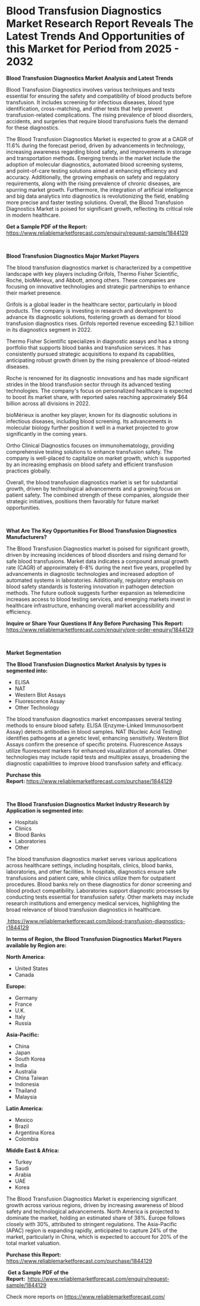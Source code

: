 <p><h1>Blood Transfusion Diagnostics Market Research Report Reveals The Latest Trends And Opportunities of this Market for Period from 2025 - 2032</h1></p><p><strong>Blood Transfusion Diagnostics Market Analysis and Latest Trends</strong></p>
<p><p>Blood Transfusion Diagnostics involves various techniques and tests essential for ensuring the safety and compatibility of blood products before transfusion. It includes screening for infectious diseases, blood type identification, cross-matching, and other tests that help prevent transfusion-related complications. The rising prevalence of blood disorders, accidents, and surgeries that require blood transfusions fuels the demand for these diagnostics.</p><p>The Blood Transfusion Diagnostics Market is expected to grow at a CAGR of 11.6% during the forecast period, driven by advancements in technology, increasing awareness regarding blood safety, and improvements in storage and transportation methods. Emerging trends in the market include the adoption of molecular diagnostics, automated blood screening systems, and point-of-care testing solutions aimed at enhancing efficiency and accuracy. Additionally, the growing emphasis on safety and regulatory requirements, along with the rising prevalence of chronic diseases, are spurring market growth. Furthermore, the integration of artificial intelligence and big data analytics into diagnostics is revolutionizing the field, enabling more precise and faster testing solutions. Overall, the Blood Transfusion Diagnostics Market is poised for significant growth, reflecting its critical role in modern healthcare.</p></p>
<p><strong>Get a Sample PDF of the Report:&nbsp;</strong> <a href="https://www.reliablemarketforecast.com/enquiry/request-sample/1844129?utm_campaign=1840&utm_medium=2&utm_source=Github&utm_content=ia&utm_term=03032025&utm_id=blood-transfusion-diagnostics">https://www.reliablemarketforecast.com/enquiry/request-sample/1844129</a></p>
<p>&nbsp;</p>
<p><strong>Blood Transfusion Diagnostics Major Market Players</strong></p>
<p><p>The blood transfusion diagnostics market is characterized by a competitive landscape with key players including Grifols, Thermo Fisher Scientific, Roche, bioMérieux, and Abbott, among others. These companies are focusing on innovative technologies and strategic partnerships to enhance their market presence.</p><p>Grifols is a global leader in the healthcare sector, particularly in blood products. The company is investing in research and development to advance its diagnostic solutions, fostering growth as demand for blood transfusion diagnostics rises. Grifols reported revenue exceeding $2.1 billion in its diagnostics segment in 2022.</p><p>Thermo Fisher Scientific specializes in diagnostic assays and has a strong portfolio that supports blood banks and transfusion services. It has consistently pursued strategic acquisitions to expand its capabilities, anticipating robust growth driven by the rising prevalence of blood-related diseases.</p><p>Roche is renowned for its diagnostic innovations and has made significant strides in the blood transfusion sector through its advanced testing technologies. The company's focus on personalized healthcare is expected to boost its market share, with reported sales reaching approximately $64 billion across all divisions in 2022.</p><p>bioMérieux is another key player, known for its diagnostic solutions in infectious diseases, including blood screening. Its advancements in molecular biology further position it well in a market projected to grow significantly in the coming years.</p><p>Ortho Clinical Diagnostics focuses on immunohematology, providing comprehensive testing solutions to enhance transfusion safety. The company is well-placed to capitalize on market growth, which is supported by an increasing emphasis on blood safety and efficient transfusion practices globally.</p><p>Overall, the blood transfusion diagnostics market is set for substantial growth, driven by technological advancements and a growing focus on patient safety. The combined strength of these companies, alongside their strategic initiatives, positions them favorably for future market opportunities.</p></p>
<p>&nbsp;</p>
<p><strong>What Are The Key Opportunities For Blood Transfusion Diagnostics Manufacturers?</strong></p>
<p><p>The Blood Transfusion Diagnostics market is poised for significant growth, driven by increasing incidences of blood disorders and rising demand for safe blood transfusions. Market data indicates a compound annual growth rate (CAGR) of approximately 6-8% during the next five years, propelled by advancements in diagnostic technologies and increased adoption of automated systems in laboratories. Additionally, regulatory emphasis on blood safety standards is fostering innovation in pathogen detection methods. The future outlook suggests further expansion as telemedicine increases access to blood testing services, and emerging markets invest in healthcare infrastructure, enhancing overall market accessibility and efficiency.</p></p>
<p><strong>Inquire or Share Your Questions If Any Before Purchasing This Report:</strong> <a href="https://www.reliablemarketforecast.com/enquiry/pre-order-enquiry/1844129?utm_campaign=1840&utm_medium=2&utm_source=Github&utm_content=ia&utm_term=03032025&utm_id=blood-transfusion-diagnostics">https://www.reliablemarketforecast.com/enquiry/pre-order-enquiry/1844129</a></p>
<p>&nbsp;</p>
<p><strong>Market Segmentation</strong></p>
<p><strong>The Blood Transfusion Diagnostics Market Analysis by types is segmented into:</strong></p>
<p><ul><li>ELISA</li><li>NAT</li><li>Western Blot Assays</li><li>Fluorescence Assay</li><li>Other Technology</li></ul></p>
<p><p>The blood transfusion diagnostics market encompasses several testing methods to ensure blood safety. ELISA (Enzyme-Linked Immunosorbent Assay) detects antibodies in blood samples. NAT (Nucleic Acid Testing) identifies pathogens at a genetic level, enhancing sensitivity. Western Blot Assays confirm the presence of specific proteins. Fluorescence Assays utilize fluorescent markers for enhanced visualization of anomalies. Other technologies may include rapid tests and multiplex assays, broadening the diagnostic capabilities to improve blood transfusion safety and efficacy.</p></p>
<p><strong>Purchase this Report:&nbsp;</strong><a href="https://www.reliablemarketforecast.com/purchase/1844129?utm_campaign=1840&utm_medium=2&utm_source=Github&utm_content=ia&utm_term=03032025&utm_id=blood-transfusion-diagnostics">https://www.reliablemarketforecast.com/purchase/1844129</a></p>
<p>&nbsp;</p>
<p><strong>The Blood Transfusion Diagnostics Market Industry Research by Application is segmented into:</strong></p>
<p><ul><li>Hospitals</li><li>Clinics</li><li>Blood Banks</li><li>Laboratories</li><li>Other</li></ul></p>
<p><p>The blood transfusion diagnostics market serves various applications across healthcare settings, including hospitals, clinics, blood banks, laboratories, and other facilities. In hospitals, diagnostics ensure safe transfusions and patient care, while clinics utilize them for outpatient procedures. Blood banks rely on these diagnostics for donor screening and blood product compatibility. Laboratories support diagnostic processes by conducting tests essential for transfusion safety. Other markets may include research institutions and emergency medical services, highlighting the broad relevance of blood transfusion diagnostics in healthcare.</p></p>
<p><a href="https://www.reliablemarketforecast.com/blood-transfusion-diagnostics-r1844129?utm_campaign=1840&utm_medium=2&utm_source=Github&utm_content=ia&utm_term=03032025&utm_id=blood-transfusion-diagnostics">&nbsp;https://www.reliablemarketforecast.com/blood-transfusion-diagnostics-r1844129</a></p>
<p><strong>In terms of Region, the Blood Transfusion Diagnostics Market Players available by Region are:</strong></p>
<p>
    <p> <strong> North America: </strong>
        <ul>
            <li>United States</li>
            <li>Canada</li>
        </ul>
        </p> 
    <p> <strong> Europe: </strong>
        <ul>
            <li>Germany</li>
            <li>France</li>
            <li>U.K.</li>
            <li>Italy</li>
            <li>Russia</li>
        </ul>
        </p> 
    <p> <strong> Asia-Pacific: </strong>
        <ul>
            <li>China</li>
            <li>Japan</li>
            <li>South Korea</li>
            <li>India</li>
            <li>Australia</li>
            <li>China Taiwan</li>
            <li>Indonesia</li>
            <li>Thailand</li>
            <li>Malaysia</li>
        </ul>
        </p> 
    <p> <strong> Latin America: </strong>
        <ul>
            <li>Mexico</li>
            <li>Brazil</li>
            <li>Argentina Korea</li>
            <li>Colombia</li>
        </ul>
        </p> 
    <p> <strong> Middle East & Africa: </strong>
        <ul>
            <li>Turkey</li>
            <li>Saudi</li>
            <li>Arabia</li>
            <li>UAE</li>
            <li>Korea</li>
        </ul>
    </p>
    </p>
<p><p>The Blood Transfusion Diagnostics Market is experiencing significant growth across various regions, driven by increasing awareness of blood safety and technological advancements. North America is projected to dominate the market, holding an estimated share of 38%. Europe follows closely with 30%, attributed to stringent regulations. The Asia-Pacific (APAC) region is expanding rapidly, anticipated to capture 24% of the market, particularly in China, which is expected to account for 20% of the total market valuation.</p></p>
<p><strong>Purchase this Report: </strong><a href="https://www.reliablemarketforecast.com/purchase/1844129?utm_campaign=1840&utm_medium=2&utm_source=Github&utm_content=ia&utm_term=03032025&utm_id=blood-transfusion-diagnostics">https://www.reliablemarketforecast.com/purchase/1844129</a></p>
<p>&nbsp;<strong>Get a Sample PDF of the Report:&nbsp;&nbsp;</strong><a href="https://www.reliablemarketforecast.com/enquiry/request-sample/1844129?utm_campaign=1840&utm_medium=2&utm_source=Github&utm_content=ia&utm_term=03032025&utm_id=blood-transfusion-diagnostics">https://www.reliablemarketforecast.com/enquiry/request-sample/1844129</a></p>
<p><strong></strong></p>
<p>Check more reports on <a href="https://www.reliablemarketforecast.com/?utm_campaign=1840&utm_medium=2&utm_source=Github&utm_content=ia&utm_term=03032025&utm_id=blood-transfusion-diagnostics">https://www.reliablemarketforecast.com/</a></p>